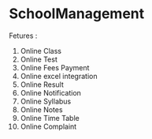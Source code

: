 # SchoolManagement
Fetures :
1. Online Class
2. Online Test
3. Online Fees Payment
4. Online excel integration
5. Online Result
6. Online Notification
7. Online Syllabus
8. Online Notes
9. Online Time Table
10. Online Complaint
